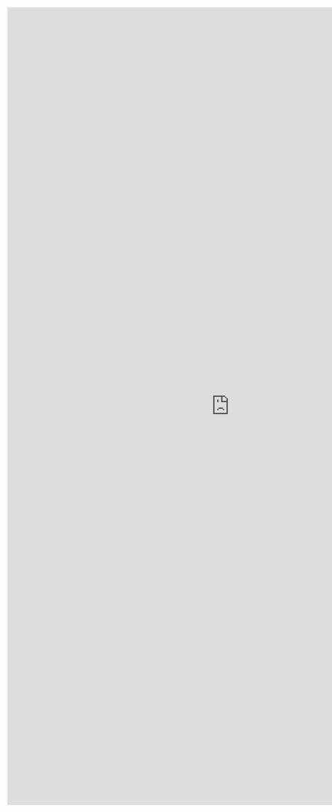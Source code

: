 <iframe allowtransparency="true" frameborder="0" scrolling="no" src="http://udsfoundation.webs.com/club" style="border: none; height: 1800px; width: 1000px;"> </iframe>
